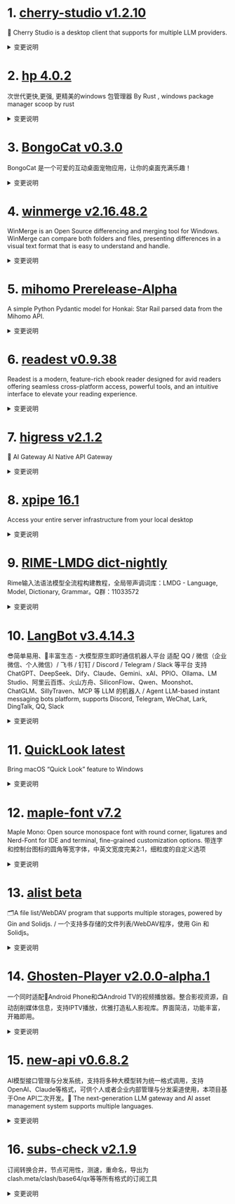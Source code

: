 
# 1. [cherry-studio v1.2.10](https://github.com/CherryHQ/cherry-studio/releases/tag/v1.2.10)  
🍒 Cherry Studio is a desktop client that supports for multiple LLM providers.
<details>
<summary>变更说明</summary>

### v1.2.10 发布日志

1. **修复**：增强图像生成逻辑、更新API key URL、修正工具调用失败、修复GitHub Copilot模型图像支持。
2. **功能**：允许功能键设为快捷键、优化话题列表切换、增加模型备注功能、支持自动主题模式、基于模型选择启用图像生成。
3. **优化**：简化窗口API定义、改进表单布局、增强高级设置切换功能、优化搜索结果复制按钮。
4. **其他**：添加MCP资源下拉菜单、修复Mcp设置状态错误、细化系统消息处理。

## What's Changed
* feat: Enable image generation in assistant based on model selection  
* feat: Enhance theme management with auto mode support  
* fix: Fix the image support for the GitHub Copilot models  
* fix(MCPSettings): fix mcp setting state error,fix mcp setting save searchKey lose  
* Feat/mcp enhancement  
* feat(MCPService): add method to find PowerShell executable path  
* Add MCP resources dropdown in settings navbar  
* fix(OpenAIProvider): refine system message handling for specific model IDs  
* chore: add grok image alias  
*  Added a "Copy" button next to each search result.  
* fix: update electron-updater patch and refine content-type regex  
* revert: generate image button  
* fix(AppUpdater): update condition for checking available updates  
* refactor: simplify window.api definition  
* fix(MCPService): Tool call failure caused by incorrect tool parameters  
* feat: 增加模型备注功能  
* feat: update theme handling in ConfigManager and WindowService  
* feat(TopicsTab): 简单方式优化话题列表切换卡顿问题  
* style: optimize mcp arg name display layout  
* chore: Update runtime version in VSCode launch configuration  
* fix(McpOAuthClientProvider): update redirect URL  
* feat: 允许功能键(F1-F19)可以被设置为快捷键而不需要修饰键  
* refactor: use the existing hook  
* fix(GeminiProvider): enhance image generation logic and response configuration  

## New Contributors
*  made their first contribution in 
*  made their first contribution in 
*  made their first contribution in 

**Full Changelog**:   

</details>

# 2. [hp 4.0.2](https://github.com/Super1Windcloud/hp/releases/tag/4.0.2)  
次世代更快,更强, 更精美的windows 包管理器 By Rust , windows package manager scoop by rust 
<details>
<summary>变更说明</summary>

Hp  '4.0.2'  is published, finish shim command  

</details>

# 3. [BongoCat v0.3.0](https://github.com/ayangweb/BongoCat/releases/tag/v0.3.0)  
BongoCat 是一个可爱的互动桌面宠物应用，让你的桌面充满乐趣！
<details>
<summary>变更说明</summary>

### &nbsp;&nbsp;&nbsp;🚀 Features

- 区分左右两侧的 `Shift`、`Ctrl`、`Alt` 键 &nbsp;-&nbsp;   
- 全新升级偏好设置 UI &nbsp;-&nbsp;   
- 新增「通用设置 > 应用设置 > 开机自启动」配置项 &nbsp;-&nbsp;   
- 支持通过右键菜单快捷操作猫猫 &nbsp;-&nbsp;   

### &nbsp;&nbsp;&nbsp;🐞 Bug Fixes

- 修复 macOS 上鼠标按下后无法跟踪移动的问题 &nbsp;-&nbsp;   
- 修复了重启后穿透效果失效的问题 &nbsp;-&nbsp;   
- 修复更新进度显示为 NaN 的问题 &nbsp;-&nbsp;   
- 修复部分电脑上窗口持续缩小的问题 &nbsp;-&nbsp;   

##### &nbsp;&nbsp;&nbsp;&nbsp;  

</details>

# 4. [winmerge v2.16.48.2](https://github.com/WinMerge/winmerge/releases/tag/v2.16.48.2)  
WinMerge is an Open Source differencing and merging tool for Windows. WinMerge can compare both folders and files, presenting differences in a visual text format that is easy to understand and handle.
<details>
<summary>变更说明</summary>

!
#
# WinMerge 2.16.48.2 Release Notes

- [About This Release](#about-this-release)
- [What Is New in 2.16.48.2](#what-is-new-in-216482)
- [What Is New in 2.16.48](#what-is-new-in-21648)
- [What Is New in 2.16.47 beta?](#what-is-new-in-21647-beta)
- [Known issues](#known-issues)

April 2025
#
## About This Release

This is a WinMerge 2.16.48.2 stable release.
This release replaces earlier WinMerge stable releases as a recommended release.

Please submit bug reports to our bug-tracker.
#
## What Is New in 2.16.48.2
#
### Installer

- BugFix: Installing as "NT Authority/SYSTEM" does not work on some langauges. (, )
#
## What Is New in 2.16.48
#
### General

- BugFix: Setting the toolbar icons to "Extra Large" cannot save the settings.
    
- FR: Add `Ctrl+,` keyboard shortcut to open Options dialog box 
- Update Merge.rc (PR )
#
### File compare

 - BugFix: [BUG} Phantom line added when identical blocks of text pasted
     
 - BugFix: Fixed crash when quitting WinMerge while the search dialog is open
 - Syntax/Pascal: Add initialization and finalization (PR )
 - Syntax/Pascal: Support multiline strings (PR )
#
### Folder compare

- BugFix: Unable to compare files with zero mtime using
    "Modified Date and Size" 
- BugFix: Windows7 Winmerge v2.16.46.0 crash prone 
    ( WinMerge crashes after successfully deleting files.) 
#
### Webpage compare

 - BugFix: Fixed an issue where comparisons could fail when tab characters
     were present.
 - BugFix: Fixed incorrect line wrapping in certain HTML elements.
 - BugFix: Fixed an issue where differences within \<pre\> elements could appear
     concatenated instead of on separate lines.
#
### Plugins

 - BugFix: ApacheTika and PlantUML plugins: Fixed issue where no error message
     was displayed when execution failed 
 - BugFix: ApacheTika plugin: Fixed failure to run when the filename contained 
     non-alphanumeric characters (now uses the short filename instead) 
 - AIConvertText plugin: Added models gpt-4.1, gpt-4.1-mini, and gpt-4.1-nano
#
### Translations

- Translation updates:
  - Brazilian (PR ,,)
  - Chinese Simplified (PR ,)
  - Corsican (PR )
  - French (PR )
  - Hungarian (PR ,,)
  - Italian (PR ,,)
  - Japanese
  - Lithuanian (PR )
#
## What Is New in 2.16.47 Beta
#
### General

- BugFix: /inifile won't work with root directory 
- BugFix: "Another application has updated" message when window is deactivated
    
- Reduced flickering of title bar buttons and the status bar.
- Rewrite English.pot, add JXL image extension (PR )
- Add Output Pane for Logs and Messages (PR )
#
### File compare

- BugFix: Fixed an issue where $ in regular expressions in Substitution filters
    didn't work correctly with "Ignore carriage return differences" enabled.
    
- BugFix: Syntax highlighting of Python multiline strings failed on lines > 1
    
- BugFix: Fixed an issue where "&" appeared as an underline in the status bar
    when using both Unpacker and Prediffer plugins.
- BugFix: Sync Codepage Settings on Options and Diff Window 
- Update C syntax highlighting keyword list. (PR )
#
### Image compare

- Rewrite English.pot, add JXL image extension (PR )
#
### Options dialog

- BugFix: Fixed an issue where ShellExtensionU.dll was not properly
    unregistered when clicking the Unregister shell extension button in the
    Shell Integration options. 
- Modify the "Options (Compare > Image)" dialog. (PR )
#
### Color schemes

- Add Visual Studio Dark color scheme (PR )
- Twilight - new dark theme (PR )
#
### Installer

- BugFix: Context menu not working if installed from non-elevated (non admin)
    user on win 10 x64  (PR )
#
### Manual

- Help pages -> Appendix A. Shortcut keys 
#
### Translations

- Translation updates:
  - Brazilian (PR ,,)
  - Chinese Simplified (PR ) 
  - Corsican (PR ,)
  - Hebrew (PR )
  - Italian (PR ,)
  - Japanese
  - Polish (PR )
  - Portuguese (PR ,)
  - Swedish (PR )
  - Turkish (PR )
#
### Internals

- BugFix: Fix build in VS2022 17.13.0 (PR )
- BugFix: Use zopflipng to reduce size of splash.png (PR )
- README major update, Twilight theme minor edit (PR )
#
## Known issues

 - Pressing OK in the Options window while the INI file specified by /inifile is open for comparison in WinMerge may corrupt the file. 
 - Suggestion to make the result of image comparison more reliable (391)
 - Crashes when comparing large files 
 - Very slow to compare significantly different directories 
 - Vertical scrollbar breaks after pasting text 


------------------------------
### What's Changed

* Update Corsican translation for 2.16.47  
* Add Visual Studio Dark color scheme  
* Turkish translation update 2.16.46  
* Fix issue : Context menu not working if installed from non-elevated (non admin) user on win 10 x64  
* Fix build in VS2022 17.13.0  
* Use zopflipng to reduce size of splash.png  
* Update Portuguese.po  
* Modify the "Options (Compare > Image)" dialog.  
* Update C syntax highlighting keyword list.  
* Fix typo in Polish translation  
* Hebrew Translation Added  
* Update Brazilian.islu  
* Update corsican.islu for 2.16.47  
* Hans Eriksson updated the Swedish translation  
* Rewrite English.pot, add JXL image extension  
* Update Brazilian.po  
* Italian language update  
* Update Portuguese.po  
* Twilight - new dark theme  
* README major update, Twilight theme minor edit  
* Update Brazilian.po  
* update zh-cn translation  
* Add Output Pane for Logs and Messages  

* Update Hungarian.po  
* Italian language update  
* Update Brazilian.po  
* Update of Lithuanian translation  
* update zh-cn translation  
* Update Merge.rc  
* Update Hungarian.po  
* Update Brazilian.po  
* Update French.po  
* Update Russian.po  
* Syntax/Pascal: Add initialization and finalization  
* Syntax/Pascal: Support multiline strings  
* Update Corsican translation for 2.16.48  
* Itlian language update  
* Update Hungarian.po  
* Update Brazilian.po  
* Update of Lithuanian translation  
* update zh-cn translation  
* Italian language update  
* Syntax/Pascal: Support multiline strings  
#
## New Contributors
*  made their first contribution in 
*  made their first contribution in 
*  made their first contribution in 
*  made their first contribution in 

**Full Changelog**:   

</details>

# 5. [mihomo Prerelease-Alpha](https://github.com/MetaCubeX/mihomo/releases/tag/Prerelease-Alpha)  
A simple Python Pydantic model for Honkai: Star Rail parsed data from the Mihomo API.
<details>
<summary>变更说明</summary>

Release created at  Thu May  1 02:23:05 CST 2025
Synchronize Alpha branch code updates, keeping only the latest version
<br>



  

</details>

# 6. [readest v0.9.38](https://github.com/readest/readest/releases/tag/v0.9.38)  
Readest is a modern, feature-rich ebook reader designed for avid readers offering seamless cross-platform access, powerful tools, and an intuitive interface to elevate your reading experience.
<details>
<summary>变更说明</summary>

## Release Highlight
* Page Turning with Volume Keys: You can now turn pages using your device’s volume buttons
* Expanded English Voices: More English voices are available across all en locales
* Theme Editor: Added a primary color picker for easier customization
* System Fonts: Retrieve system fonts on iOS and Android, with improved font weight and style detection
* Popup Footnotes: Popup footnotes now inherit the book's font for consistent appearance
* Better Text Selection: Preserves text selection anchors when spanning paginated content
* Android Compatibility: Navigation bar auto-hides correctly on Android 10 and below
* Popup Dialogs: Back key now properly dismisses popup dialogs on Android

## What's Changed
* compat: auto hide navigation bar also for Android version below 11  
* fix: don't panic on plugin log initialization error, closes   
* fix: preserve selection anchor when spanning paginated content, closes   
* feat: add more English voices for all en locales, closes   
* feat: add primary color input in theme editor, closes   
* feat: retrieve system fonts on iOS and Android and show font weight variants, closes  and closes   
* feat: add volume keys for page turning, closes   
* fix: intercept back keys to dismiss popup dialogs on Android, closes   
* fix: inherit book fonts for popup footnotes  
* release: version 0.9.38  


**Full Changelog**:   

</details>

# 7. [higress v2.1.2](https://github.com/alibaba/higress/releases/tag/v2.1.2)  
🤖 AI Gateway AI Native API Gateway
<details>
<summary>变更说明</summary>

## What's Changed
* feat:Getting MatchLabels dynamically via gatewaySelectorKey/Value   
* fix: update module replacements  
* feat: optimize elasticsearch ai-search plugin and update related docs"  
* feat: Support extracting model argument from body in multipart/form-data format  
* update mcp descriptions  
* feat(ai-proxy): support Amazon Bedrock  
* update github & e2bdev mcp descriptions  
* test: add test for /pkg/ingress/kube/common  
* add mcp yuque descriptions  
* fix: ai_data_masking add compatibility handling for non-compliant API response structures  
* fix: Refactor MCP Server into MCP Session and MCP Server  
* feat : support mcp server auto discovery for nacos registry  
* Update helm translated README.zh.md  
* fix : when nacos push empty service instance list, should skip generate  
* fix: make mcp server redis client config based  
* When the service source type is nacos3, if mcpserver is turned off, then the discovery mechanism of nacos2 will be enabled  
* add: add mcp-context7 descriptions  

## New Contributors
*  made their first contribution in 
*  made their first contribution in 
*  made their first contribution in 
*  made their first contribution in 
*  made their first contribution in 

**Full Changelog**:   

</details>

# 8. [xpipe 16.1](https://github.com/xpipe-io/xpipe/releases/tag/16.1)  
Access your entire server infrastructure from your local desktop
<details>
<summary>变更说明</summary>

- Fix StackOverflow on Windows systems with special characters in username and no available 8.3 file names
- Fix docker refresh exception when a compose project did not have any associated files
- Fix vscode actions showing even if vscode was not installed
- Fix tailscale connection list being removed when tailscale daemon was stuck starting up
- Fix tailscale error messages not being shown properly when daemon could not connect to tailscale servers
- Fix file browser open with action not working for some files
- Fix NullPointer when parsing invalid file browser history
- Fix NullPointer in script context menu when having enabled a generic script
- Fix various other NullPointers


## Downloads

You can find all downloadable artifacts below attached to this release. For installation instructions, see the .

All artifacts are signed by   

</details>

# 9. [RIME-LMDG dict-nightly](https://github.com/amzxyz/RIME-LMDG/releases/tag/dict-nightly)  
Rime输入法语法模型全流程构建教程，全局带声调词库：LMDG - Language, Model, Dictionary, Grammar。Q群：11033572
<details>
<summary>变更说明</summary>

- `cn_dicts.zip`：最新的中文词库文件。
  

</details>

# 10. [LangBot v3.4.14.3](https://github.com/RockChinQ/LangBot/releases/tag/v3.4.14.3)  
😎简单易用、🧩丰富生态 - 大模型原生即时通信机器人平台 适配 QQ / 微信（企业微信、个人微信）/ 飞书 / 钉钉 / Discord / Telegram / Slack 等平台 支持 ChatGPT、DeepSeek、Dify、Claude、Gemini、xAI、PPIO、Ollama、LM Studio、阿里云百炼、火山方舟、SiliconFlow、Qwen、Moonshot、ChatGLM、SillyTraven、MCP 等 LLM 的机器人 / Agent LLM-based instant messaging bots platform, supports Discord, Telegram, WeChat, Lark, DingTalk, QQ, Slack
<details>
<summary>变更说明</summary>

## What's Changed
* 优化了处理语音消息和群聊图片消息，增加了发送语音消息（只能发送silk格式语音文件链接）和转发链接消息  
* Update README_EN.md  
* feat(gewechat): 优化了代码结构+fix群聊艾特逻辑，新增消息类型  
* fix: image couldn't be sent in lark  
* fix: access_token problems in wecomcs  
* feat(gewechat): 重构target2yiri代码+引用消息展开  
* chore: release v3.4.14.3  

## New Contributors
*  made their first contribution in 

**Full Changelog**:   

</details>

# 11. [QuickLook latest](https://github.com/QL-Win/QuickLook/releases/tag/latest)  
Bring macOS “Quick Look” feature to Windows
<details>
<summary>变更说明</summary>

  

</details>

# 12. [maple-font v7.2](https://github.com/subframe7536/maple-font/releases/tag/v7.2)  
Maple Mono: Open source monospace font with round corner, ligatures and Nerd-Font for IDE and terminal, fine-grained customization options. 带连字和控制台图标的圆角等宽字体，中英文宽度完美2:1，细粒度的自定义选项
<details>
<summary>变更说明</summary>

## Changelog

- Fix issues introduced in V7.1 
- add unicodes in IPA extension and Latin extended 

## Download

 | 

If you want to get the font that similar to `JetBrains Mono`, please download the "Normal-Ligature" or "Normal-No-Ligature"

如果你想用的是和 `JetBrains Mono` 相近的字体，请下载 "Normal-Ligature" 或者 "Normal-No-Ligature"

If you don't want to choose, please download 

懒人首选下载

| Format   | Ligature (default)                                                                                     | No-Ligature                                                                                                | Normal-Ligature                                                                                                    | Normal-No-Ligature                                                                                                     |
| -------- | ------------------------------------------------------------------------------------------------------ | ---------------------------------------------------------------------------------------------------------- | ------------------------------------------------------------------------------------------------------------------ | ---------------------------------------------------------------------------------------------------------------------- |
| Variable |                                                      |                                                        |                                                            |                                                              |
| TTF      |       |       |       |       |
| OTF      |                                                           |                                                             |                                                                 |                                                                   |
| WOFF2    |                                                         |                                                           |                                                               |                                                                 |
| NF       |         |         |         |         |
| CN       |         |         |         |         |
| NF-CN    |   |   |   |   |  

</details>

# 13. [alist beta](https://github.com/AlistGo/alist/releases/tag/beta)  
🗂️A file list/WebDAV program that supports multiple storages, powered by Gin and Solidjs. / 一个支持多存储的文件列表/WebDAV程序，使用 Gin 和 Solidjs。
<details>
<summary>变更说明</summary>

### &nbsp;&nbsp;&nbsp;🚀 Features

- Add h2c for http server &nbsp;-&nbsp; by **j2rong4cn** in  
- Add UseLargeThumbnail for 139 &nbsp;-&nbsp; by **bigQY** in  
- **139**:
  - Add option ReportRealSize ( close ) &nbsp;-&nbsp; by **MadDogOwner** and **Copilot** in  and  
- **azure_blob**:
  - Implement GetRootId interface in Addition struct &nbsp;-&nbsp; by **New Future** in  
- **cloudreve**:
  - S3 policy support &nbsp;-&nbsp; by **MadDogOwner** in  
- **doubao**:
  - Support upload ( close ) &nbsp;-&nbsp; by **asdfghjkl** and **Copilot** in  and  
  - Add get_download_info API and download_api option &nbsp;-&nbsp; by **MadDogOwner** in  
- **doubao_share**:
  - Support doubao_share link &nbsp;-&nbsp; by **asdfghjkl** and **anobodys** in  
- **driver**:
  - Add Azure Blob Storage driver &nbsp;-&nbsp; by **New Future** and **Copilot** in  
- **url-tree**:
  - Implement the Put interface to support adding links directly to the UrlTree on the web side &nbsp;-&nbsp; by **Lee CQ** and **Copilot** in  

### &nbsp;&nbsp;&nbsp;🐞 Bug Fixes

- Revert "refactor(net): pass request header" &nbsp;-&nbsp; by **j2rong4cn** in  
- Shebang of entrypoint.sh &nbsp;-&nbsp; by **Mmx** in  
- Remove auth middleware for authn login &nbsp;-&nbsp; by **Mmx** in  
- Prevent guest user from updating profile &nbsp;-&nbsp; by **yoclo** in  
- **139**:
  - Incorrect host &nbsp;-&nbsp; by **Sam- Pan（潘绍森）** and **Copilot** in  
- **aliyundrive_open**:
  - Resolve file duplication issues and improve path handling &nbsp;-&nbsp; by **Yifan Gao** and **Copilot** in  
- **archive**:
  - Unable to preview &nbsp;-&nbsp; by **j2rong4cn** in  
- **baidu_netdisk**:
  - Add another video crack api &nbsp;-&nbsp; by **asdfghjkl** and **anobodys** in  
- **deps**:
  - Update 115-sdk-go to v0.1.5 &nbsp;-&nbsp; by **Andy Hsu** 
- **docker_release**:
  - Avoid duplicate occupation in docker image ( close ) &nbsp;-&nbsp; by **wxnq** in  and  
- **doubao**:
  - Update file size type to int64 &nbsp;-&nbsp; by **MadDogOwner** in  
- **fs**:
  - Remove old target object from cache before updating &nbsp;-&nbsp; by **Yifan Gao** in  
- **ipfs**:
  - Fix problems &nbsp;-&nbsp; by **jerry** in  
- **lanzou**:
  - Remove JavaScript comments from response data &nbsp;-&nbsp; by **MadDogOwner** in  
- **mega**:
  - Use newest file for same filename ( close ) &nbsp;-&nbsp; by **gdm257** in  and  
- **net**:
  - Unexpected write ( close ) &nbsp;-&nbsp; by **j2rong4cn** in  and  
- **netease_music**:
  - Change ListResp size fields from string to int64 &nbsp;-&nbsp; by **MadDogOwner** in  
- **pikpak&pikpak_share**:
  - Update algorithms &nbsp;-&nbsp; by **YangXu** in  
  - Fix WebPackageName &nbsp;-&nbsp; by **Dgs** in  
- **thunder**:
  - Fix login issue ( close ) &nbsp;-&nbsp; by **Dgs** in  and  

### &nbsp;&nbsp;&nbsp;🏎 Performance

- Optimize IO read/write usage &nbsp;-&nbsp; by **j2rong4cn** and **MadDogOwner** in  
- **local**: Avoid duplicate parsing of VideoThumbPos &nbsp;-&nbsp; by **Lin Tianchuan** in  
- **quark_uc&quark_uc_tv**: Native proxy multithreading &nbsp;-&nbsp; by **xiaoQQya** in  

##### &nbsp;&nbsp;&nbsp;&nbsp;  

</details>

# 14. [Ghosten-Player v2.0.0-alpha.1](https://github.com/GhostenEditor/Ghosten-Player/releases/tag/v2.0.0-alpha.1)  
一个同时适配📱Android Phone和📺Android TV的视频播放器。整合影视资源，自动刮削媒体信息，支持IPTV播放，优雅打造私人影视库。界面简洁，功能丰富，开箱即用。
<details>
<summary>变更说明</summary>

> [!WARNING]
> 预览版功能不稳定，谨慎更新

> 如果项目对您有帮助，就请给颗吧。
> QQ群 1033449405

## 🎉New Features

1. TV端更新至2.0.0

## 🐞Bug Fixed

1. IPTV 的EPG现支持gzip解压缩 

## 🚀 Improvement

1. 提升http请求传输速度

## What's Changed
* build(deps): bump provider from 6.1.2 to 6.1.4  
* build(deps): bump volume_controller from 3.3.1 to 3.3.3  
* build(deps): bump shared_preferences from 2.5.2 to 2.5.3  
* Releases/v2.0.0 alpha.1  

## New Contributors
*  made their first contribution in 

**Full Changelog**:   

</details>

# 15. [new-api v0.6.8.2](https://github.com/QuantumNous/new-api/releases/tag/v0.6.8.2)  
AI模型接口管理与分发系统，支持将多种大模型转为统一格式调用，支持OpenAI、Claude等格式，可供个人或者企业内部管理与分发渠道使用，本项目基于One API二次开发。🍥 The next-generation LLM gateway and AI asset management system supports multiple languages.
<details>
<summary>变更说明</summary>

feat: 支持设置环境变量`ERROR_LOG_ENABLED=false`关闭错误日志  

</details>

# 16. [subs-check v2.1.9](https://github.com/beck-8/subs-check/releases/tag/v2.1.9)  
订阅转换合并，节点可用性，测速，重命名，导出为clash.meta/clash/base64/qx等等所有格式的订阅工具
<details>
<summary>变更说明</summary>

## Changelog
* d99a729d3e0d9f3ab2cef528c57cecd73d970d05 fix: 修复hy up/down 
* f710c2fa51dc631f3d30e34c52eb2235b0f37ea8 op: webui支持查看密钥
* 671a361aaf472927da51e5386216189c3b561910 op: 调整获取订阅并发&&调整超时时间

  

</details>

